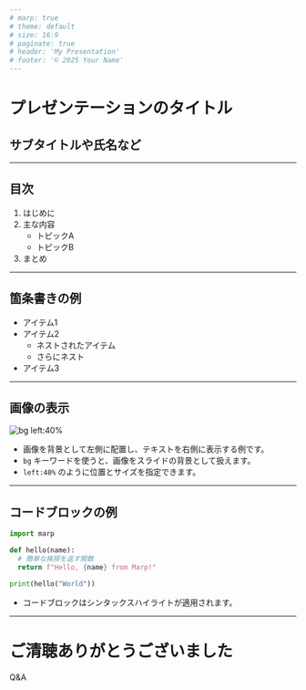 ```yaml
---
# marp: true
# theme: default
# size: 16:9
# paginate: true
# header: 'My Presentation'
# footer: '© 2025 Your Name'
---
```


<!-- _class: lead -->

# プレゼンテーションのタイトル

## サブタイトルや氏名など

---

## 目次

1. はじめに
2. 主な内容
   - トピックA
   - トピックB
3. まとめ

---

## 箇条書きの例

- アイテム1
- アイテム2
  - ネストされたアイテム
  - さらにネスト
- アイテム3

---

## 画像の表示

![bg left:40%](https://marp.app/assets/marp.svg)

- 画像を背景として左側に配置し、テキストを右側に表示する例です。
- `bg` キーワードを使うと、画像をスライドの背景として扱えます。
- `left:40%` のように位置とサイズを指定できます。

---

## コードブロックの例

```python
import marp

def hello(name):
  # 簡単な挨拶を返す関数
  return f"Hello, {name} from Marp!"

print(hello("World"))
```

- コードブロックはシンタックスハイライトが適用されます。

---

<!-- _class: invert -->

# ご清聴ありがとうございました

Q&A
